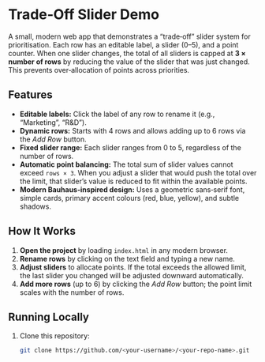 # Trade‑Off Slider Demo

A small, modern web app that demonstrates a “trade‑off” slider system for prioritisation. Each row has an editable label, a slider (0–5), and a point counter. When one slider changes, the total of all sliders is capped at **3 × number of rows** by reducing the value of the slider that was just changed. This prevents over‑allocation of points across priorities.

## Features

- **Editable labels:** Click the label of any row to rename it (e.g., “Marketing”, “R&D”).
- **Dynamic rows:** Starts with 4 rows and allows adding up to 6 rows via the *Add Row* button.
- **Fixed slider range:** Each slider ranges from 0 to 5, regardless of the number of rows.
- **Automatic point balancing:** The total sum of slider values cannot exceed `rows × 3`. When you adjust a slider that would push the total over the limit, that slider’s value is reduced to fit within the available points.
- **Modern Bauhaus‑inspired design:** Uses a geometric sans‑serif font, simple cards, primary accent colours (red, blue, yellow), and subtle shadows.

## How It Works

1. **Open the project** by loading `index.html` in any modern browser.
2. **Rename rows** by clicking on the text field and typing a new name.
3. **Adjust sliders** to allocate points. If the total exceeds the allowed limit, the last slider you changed will be adjusted downward automatically.
4. **Add more rows** (up to 6) by clicking the *Add Row* button; the point limit scales with the number of rows.

## Running Locally

1. Clone this repository:
   ```bash
   git clone https://github.com/<your-username>/<your-repo-name>.git
